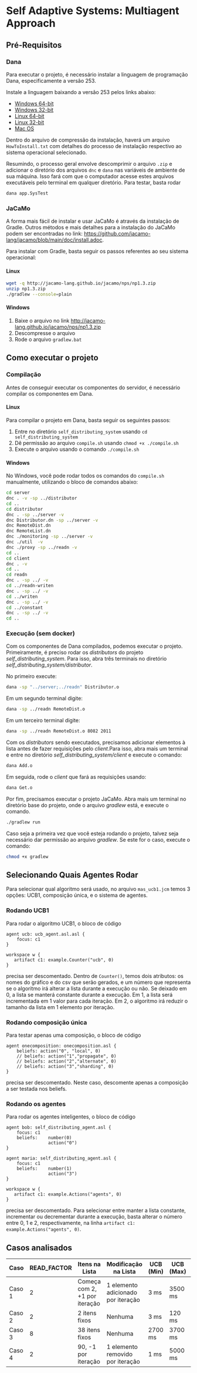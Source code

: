 # Self Adaptive Systems: Multiagent Approach

## Pré-Requisitos
### Dana
Para executar o projeto, é necessário instalar a linguagem de programação Dana, especificamente a versão 253.

Instale a linguagem baixando a versão 253 pelos links abaixo:
- <a href="https://www.projectdana.com/download/win64/253">Windows 64-bit</a>
- <a href="https://www.projectdana.com/download/win32/253">Windows 32-bit</a>
- <a href="https://www.projectdana.com/download/ubu64/253">Linux 64-bit</a>
- <a href="https://www.projectdana.com/download/ubu32/253">Linux 32-bit</a>
- <a href="https://www.projectdana.com/download/osx/253">Mac OS</a>

Dentro do arquivo de compressão da instalação, haverá um arquivo `HowToInstall.txt` com detalhes do processo de instalação respectivo ao sistema operacional selecionado.

Resumindo, o processo geral envolve descomprimir o arquivo `.zip` e adicionar o diretório dos arquivos `dnc` e `dana` nas variáveis de ambiente de sua máquina. Isso fará com que o computador acesse estes arquivos executáveis pelo terminal em qualquer diretório. Para testar, basta rodar

```bash
dana app.SysTest
```

### JaCaMo
A forma mais fácil de instalar e usar JaCaMo é através da instalação de Gradle. Outros métodos e mais detalhes para a instalação do JaCaMo podem ser encontradas no link: https://github.com/jacamo-lang/jacamo/blob/main/doc/install.adoc.

Para instalar com Gradle, basta seguir os passos referentes ao seu sistema operacional:

#### Linux
```bash
wget -q http://jacamo-lang.github.io/jacamo/nps/np1.3.zip
unzip np1.3.zip
./gradlew --console=plain
```

#### Windows
1. Baixe o arquivo no link http://jacamo-lang.github.io/jacamo/nps/np1.3.zip
2. Descompresse o arquivo
3. Rode o arquivo `gradlew.bat`

## Como executar o projeto
### Compilação 
Antes de conseguir executar os componentes do servidor, é necessário compilar os componentes em Dana.

#### Linux
Para compilar o projeto em Dana, basta seguir os seguintes passos:
1. Entre no diretório `self_distributing_system` usando `cd self_distributing_system`
2. Dê permissão ao arquivo `compile.sh` usando `chmod +x ./compile.sh`
3. Execute o arquivo usando o comando `./compile.sh`

#### Windows
No Windows, você pode rodar todos os comandos do `compile.sh` manualmente, utilizando o bloco de comandos abaixo:
```bash
cd server
dnc . -v -sp ../distributor
cd ..
cd distributor
dnc . -sp ../server -v
dnc Distributor.dn -sp ../server -v
dnc RemoteDist.dn
dnc RemoteList.dn
dnc ./monitoring -sp ../server -v
dnc ./util  -v
dnc ./proxy -sp ../readn -v
cd ..
cd client
dnc . -v
cd ..
cd readn
dnc . -sp ../ -v
cd ../readn-writen
dnc . -sp ../ -v
cd ../writen
dnc . -sp ../ -v
cd ../constant
dnc . -sp ../ -v
cd ..
```
### Execução (sem docker)
Com os componentes de Dana compilados, podemos executar o projeto. Primeiramente, é preciso rodar os _distributors_ do projeto _self_distributing_system_. Para isso, abra três terminais no diretório _self_distributing_system/distributor_.

No primeiro execute:

```bash
dana -sp "../server;../readn" Distributor.o
```

Em um segundo terminal digite:

```bash
dana -sp ../readn RemoteDist.o
```

Em um terceiro terminal digite:

```bash
dana -sp ../readn RemoteDist.o 8082 2011
```

Com os _distributors_ sendo executados, precisamos adicionar elementos à lista antes de fazer requisições pelo _client_.Para isso, abra mais um terminal e entre no diretório _self_distributing_system/client_ e execute o comando:

```bash
dana Add.o
```

Em seguida, rode o _client_ que fará as requisições usando:
```bash
dana Get.o
```

Por fim, precisamos executar o projeto JaCaMo. Abra mais um terminal no diretório base do projeto, onde o arquivo _gradlew_ está, e execute o comando.

```bash
./gradlew run
```

Caso seja a primeira vez que você esteja rodando o projeto, talvez seja necessário dar permissão ao arquivo _gradlew_. Se este for o caso, execute o comando:

```bash
chmod +x gradlew
```

## Selecionando Quais Agentes Rodar
Para selecionar qual algoritmo será usado, no arquivo `mas_ucb1.jcm` temos 3 opções: UCB1, composição única, e o sistema de agentes.
### Rodando UCB1
Para rodar o algoritmo UCB1, o bloco de código
```
agent ucb: ucb_agent.asl.asl {
    focus: c1
}

workspace w {
   artifact c1: example.Counter("ucb", 0)
}
```
precisa ser descomentado. Dentro de `Counter()`, temos dois atributos: os nomes do gráfico e do csv que serão gerados, e um número que representa se o algoritmo irá alterar a lista durante a execução ou não. Se deixado em 0, a lista se manterá constante durante a execução. Em 1, a lista será incrementada em 1 valor para cada iteração. Em 2, o algoritmo irá reduzir o tamanho da lista em 1 elemento por iteração.

### Rodando composição única
Para testar apenas uma composição, o bloco de código
```
agent onecomposition: onecomposition.asl {
    beliefs: action("0", "local", 0)
    // beliefs: action("1","propagate", 0)
    // beliefs: action("2","alternate", 0)
    // beliefs: action("3","sharding", 0)
}
```
precisa ser descomentado. Neste caso, descomente apenas a composição a ser testada nos beliefs.

### Rodando os agentes 
Para rodar os agentes inteligentes, o bloco de código
```
agent bob: self_distributing_agent.asl {
    focus: c1
    beliefs:    number(0)
                action("0")                    
}

agent maria: self_distributing_agent.asl {
    focus: c1
    beliefs:    number(1)
                action("3")
}                  
 
workspace w {
   artifact c1: example.Actions("agents", 0)
}
```
precisa ser descomentado. Para selecionar entre manter a lista constante, incrementar ou decrementar durante a execução, basta alterar o número entre 0, 1 e 2, respectivamente, na linha `artifact c1: example.Actions("agents", 0)`.

## Casos analisados
| Caso  | READ_FACTOR | Itens na Lista         | Modificação na Lista                  | UCB (Min) | UCB (Max) | ERRO Agentes |
|-------|-------------|------------------------|---------------------------------------|-----------|-----------|--------------|
| Caso 1| 2           | Começa com 2, +1 por iteração | 1 elemento adicionado por iteração    | 3 ms      | 3500 ms   | 1.3          |
| Caso 2| 2           | 2 itens fixos           | Nenhuma                               | 3 ms      | 120 ms    | N/A          |
| Caso 3| 8           | 38 itens fixos          | Nenhuma                               | 2700 ms   | 3700 ms   | N/A          |
| Caso 4| 2           | 90, -1 por iteração     | 1 elemento removido por iteração      | 1 ms      | 5000 ms   | N/A          |
